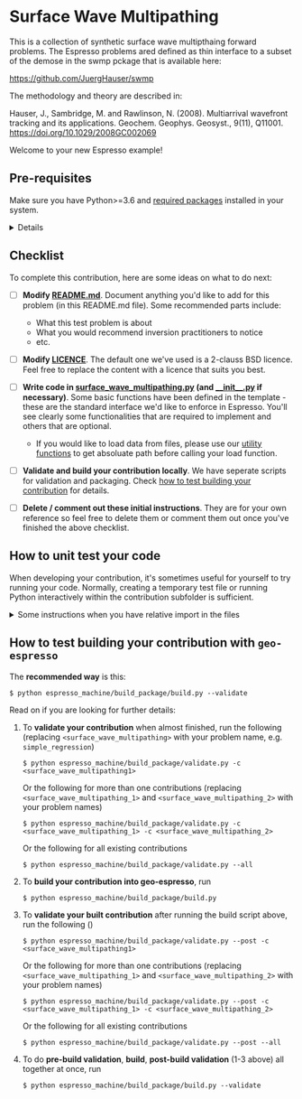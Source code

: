 # Surface Wave Multipathing

This is a collection of synthetic surface wave multipthaing forward problems. 
The Espresso problems ared defined as thin interface to a subset of the demose in 
the swmp pckage that is available here:

https://github.com/JuergHauser/swmp

The methodology and theory are described in:

Hauser, J., Sambridge, M. and Rawlinson, N. (2008). Multiarrival wavefront tracking and 
its applications. Geochem. Geophys. Geosyst., 9(11), Q11001. 
https://doi.org/10.1029/2008GC002069

<!-- Please write anything you'd like to explain about the forward problem here -->

Welcome to your new Espresso example!

## Pre-requisites

Make sure you have Python>=3.6 and [required packages](../../envs/environment_contrib.yml) 
installed in your system. 

<details>

[`mamba`](https://mamba.readthedocs.io/en/latest/) is recommended, and we provide
instructions that work for both `conda` and `mamba` below. Check contributor's guide in 
[geo-espresso documentation](https://geo-espresso.readthedocs.io/en/latest/index.html) 
for other options.

1. Install required Python packages for contributing to `geo-espresso`. Run the following
   commands with the project root level as working directory:
   ```console
   $ conda env create -f envs/environment_contrib.yml
   $ conda activate esp_contrib
   ```
2. Install `geo-espresso` core package
   ```console
   $ pip install .
   ```

</details>

## Checklist

To complete this contribution, here are some ideas on what to do next:

- [ ] **Modify [README.md](README.md)**. Document anything you'd like to add for this problem
  (in this README.md file). Some recommended parts include:
   - What this test problem is about
   - What you would recommend inversion practitioners to notice
   - etc.
- [ ] **Modify [LICENCE](LICENCE)**. The default one we've used is a 2-clauss BSD licence. 
   Feel free to replace the content with a licence that suits you best.
- [ ] **Write code in [surface_wave_multipathing.py](surface_wave_multipathing.py) (and [\_\_init\_\_.py](__init__.py) if
   necessary)**. Some basic functions have been defined in the template - these are the
   standard interface we'd like to enforce in Espresso. You'll see
   clearly some functionalities that are required to implement and others that are
   optional.
   - If you would like to load data from files, please use our 
     [utility functions](https://geo-espresso.readthedocs.io/en/latest/user_guide/api/generated/espresso.utils.html) 
     to get absoluate path before calling your load function.
- [ ] **Validate and build your contribution locally**. We have seperate scripts for 
   validation and packaging. Check 
   [how to test building your contribution](README.md#how-to-test-building-your-contribution-with-geo-espresso) 
   for details.
- [ ] **Delete / comment out these initial instructions**. They are for your own reference
   so feel free to delete them or comment them out once you've finished the above
   checklist.


## How to unit test your code

When developing your contribution, it's sometimes useful for yourself to try running
your code. Normally, creating a temporary test file or running Python interactively
within the contribution subfolder is sufficient. 

<details>
   <summary>Some instructions when you have relative import in the 
files</summary>

> **Note that you cannot test your code directly inside your example subfolder**, if you
> have any relative import (e.g. `from .lib import *`) inside the contribution file. 
> Check the following for details.

***In order to test your code in that case***, use `contrib` as your working directory and 
import your contribution in the following ways.

(Python interactive mode)
```python
$ pwd                            # check you are in the right folder
<path-to-espresso>/contrib
$ python
>>> from surface_wave_multipathing import SurfaceWaveMultipathing   # import it this way
```

(Creating temporary Python file)
```python
# file contrib/tmp.py            # create tmp file in the right folder
from surface_wave_multipathing import SurfaceWaveMultipathing       # import it this way
```

</details>

## How to test building your contribution with `geo-espresso`

The **recommended way** is this:

```console
$ python espresso_machine/build_package/build.py --validate
```

Read on if you are looking for further details:

1. To **validate your contribution** when almost finished, run the following (replacing `<surface_wave_multipathing>` with your problem name, e.g. `simple_regression`)

   ```console
   $ python espresso_machine/build_package/validate.py -c <surface_wave_multipathing1>
   ```

   Or the following for more than one contributions (replacing `<surface_wave_multipathing_1>` and `<surface_wave_multipathing_2>` with your problem names)

   ```console
   $ python espresso_machine/build_package/validate.py -c <surface_wave_multipathing_1> -c <surface_wave_multipathing_2>
   ```

   Or the following for all existing contributions

   ```console
   $ python espresso_machine/build_package/validate.py --all
   ```

2. To **build your contribution into geo-espresso**, run

   ```console
   $ python espresso_machine/build_package/build.py
   ```

3. To **validate your built contribution** after running the build script above, run the following ()

   ```console
   $ python espresso_machine/build_package/validate.py --post -c <surface_wave_multipathing1>
   ```

   Or the following for more than one contributions (replacing `<surface_wave_multipathing_1>` and `<surface_wave_multipathing_2>` with your problem names)

   ```console
   $ python espresso_machine/build_package/validate.py --post -c <surface_wave_multipathing_1> -c <surface_wave_multipathing_2>
   ```

   Or the following for all existing contributions

   ```console
   $ python espresso_machine/build_package/validate.py --post --all
   ```

4. To do **pre-build validation**, **build**, **post-build validation** (1-3 above) all together at once,
run

   ```console
   $ python espresso_machine/build_package/build.py --validate
   ```
